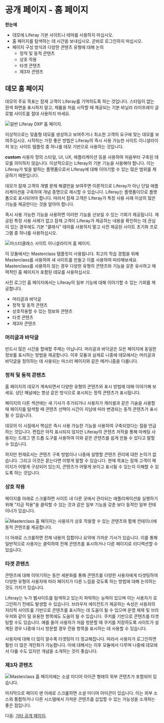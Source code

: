 # 공개 페이지 - 홈 페이지

**한눈에**

* 데모에 Liferay 기본 사이트나 테마를 사용하지 마십시오.
* 홈 페이지를 탐색하는 데 시간을 보내십시오. 곧바로 로그인하지 마십시오.
* 페이지 구성 방식과 다양한 콘텐츠 유형에 대해 논의
  * 정적 및 동적 콘텐츠
  * 상호 작용
  * 타겟 콘텐츠
  * 제3자 콘텐츠

## 데모 홈 페이지

데모의 주요 목표는 잠재 고객이 Liferay를 기억하도록 하는 것입니다. 스타일이 없는 흰색 화면을 표시하지 말고, 제품을 처음 시작할 때 제공되는 기본 바닐라 라이프레이 글로벌 사이트를 절대 사용하지 마세요.

![일반 Liferay DXP 홈 페이지.](./demo-home-page/images/01.png)

이상적으로는 맞춤형 데모를 생성하고 보여주거나 최소한 고객의 요구에 맞는 데모를 보여주십시오. 시작하는 가장 좋은 방법은 Liferay의 즉시 사용 가능한 사이트 이니셜라이저 또는 사이트 템플릿 중 하나를 데모 기반으로 사용하는 것입니다.

**custom** 사용자 정의 스타일, UI, UX, 애플리케이션 등을 사용하여 처음부터 구축된 데모를 의미하지 않습니다. 이상적으로는 Liferay의 기본 기능을 사용해야 합니다. 이는 Liferay가 빛을 발하는 플랫폼으로서 Liferay에 대해 이야기할 수 있는 많은 범위를 제공하기 때문입니다.

데모가 잠재 고객의 개별 문제 해결만을 보여주면 이론적으로 Liferay가 아닌 단일 애플리케이션을 구축하여 개념 증명으로 제시할 수 있습니다. Liferay는 플랫폼이므로 플랫폼으로 표시되어야 합니다. 따라서 잠재 고객은 Liferay가 특정 사용 사례 이상의 많은 기능을 제공한다는 것을 알아야 합니다.

즉시 사용 가능한 기능을 사용하면 이러한 기능을 선보일 수 있는 기회가 제공됩니다. 제공된 특정 사용 사례가 없고 잠재 고객이 Liferay가 제공하는 내용을 확인하는 데 관심이 있는 경우에도 기본 "클래식" 테마를 사용하지 말고 사전 제공된 사이트 초기화 프로그램 중 하나를 사용하십시오.

![마스터클래스 사이트 이니셜라이저 홈 페이지.](./demo-home-page/images/02.png)

이 모듈에서는 Masterclass 템플릿이 사용됩니다. 최고의 학습 경험을 위해 Masterclass를 사용하여 새 사이트를 만들고 이를 사용하여 따라해보세요. Masterclass를 사용하지 않는 경우 다양한 유형의 콘텐츠와 기능을 갖춘 유사하고 매력적인 홈 페이지가 포함된 데모를 사용하십시오.

사전 로그인 홈 페이지에서는 Liferay의 일부 기능에 대해 이야기할 수 있는 기회를 제공합니다.

* 머리글과 바닥글
* 정적 및 동적 콘텐츠
* 상호작용할 수 있는 정보와 콘텐츠
* 타겟 콘텐츠
* 제3자 콘텐츠

### 머리글과 바닥글

반드시 많은 시간을 할애할 주제는 아닙니다. 머리글과 바닥글은 모든 페이지에 동일한 정보를 표시하는 방법을 제공합니다. 이후 모듈과 실제로 나중에 데모에서는 머리글과 바닥글을 정의하는 데 사용되는 마스터 페이지와 같은 메커니즘을 다룹니다.

### 정적 및 동적 콘텐츠

홈 페이지의 데모가 계속되면서 다양한 유형의 콘텐츠와 표시 방법에 대해 이야기해 보세요. 상단 패널에는 항상 같은 방식으로 표시되는 정적 콘텐츠가 표시됩니다.

페이지의 다른 섹션에는 새 기사가 추가되거나 사용자가 캐러셀과 같은 기술을 사용할 때 페이지를 탐색할 때 콘텐츠 선택이 시간이 지남에 따라 변경되는 동적 콘텐츠가 표시될 수 있습니다.

데모의 이 시점에서 핵심은 즉시 사용 가능한 기능을 사용하여 구축되었다는 점을 언급하는 것입니다. 편집은 아직 표시되지 않지만 Liferay의 콘텐츠 저작을 통해 마케팅 사용자는 드래그 앤 드롭 도구를 사용하여 이와 같은 콘텐츠를 쉽게 만들 수 있다고 말할 수 있습니다.

하지만 현재로서는 콘텐츠 구축 방법이나 나중에 설명할 콘텐츠 관리에 대한 논의가 없습니다. 그리고 이것은 묻는다면 이렇게 말할 수 있습니다. 현재 목표는 잠재 고객이 페이지가 어떻게 구성되어 있는지, 콘텐츠가 어떻게 보이고 표시될 수 있는지 이해할 수 있도록 하는 것입니다.

### 상호 작용

페이지를 아래로 스크롤하면 사이트 내 다른 곳에서 관리되는 애플리케이션을 실행하기 위해 "지금 적용"을 클릭할 수 있는 것과 같은 일부 기능을 갖춘 보다 동적인 일부 컨테이너가 있습니다.

![Masterclass 홈 페이지는 사용자가 상호 작용할 수 있는 콘텐츠와 함께 컨테이너에 동적 콘텐츠를 제공합니다.](./demo-home-page/images/03.png)

더 아래로 스크롤하면 전체 내용의 집합이나 요약에 가까운 기사가 있습니다. 이를 통해 일반적으로 사용자는 클릭하여 전체 콘텐츠를 표시하거나 다른 페이지로 리디렉션할 수 있습니다.

### 타겟 콘텐츠

콘텐츠에 대해 이야기하는 동안 세분화를 통해 콘텐츠를 다양한 사용자에게 타겟팅하여 다양한 유형의 사용자에 따라 페이지가 다른 느낌을 갖도록 하는 방법에 대해 논의하는 것도 가치가 있습니다.

Liferay는 누가 웹사이트를 탐색하고 있는지 파악하는 능력이 있으며 이는 사용자가 로그인하기 전에도 발생할 수 있습니다. 브라우저 에이전트가 제공하는 속성은 사용자의 지리적 사이트를 기반으로 콘텐츠를 표시하는 데 도움이 될 수 있으며 운영 체제 및 브라우저와 같이 덜 유용한 항목에도 도움이 될 수 있습니다. 쿠키를 기반으로 콘텐츠를 타겟팅할 수도 있습니다. 예를 들어 사용자가 처음 방문할 때 쿠키를 저장하도록 사이트가 설계된 경우 나중에 다시 방문할 경우 전용 항목을 표시하는 데 사용할 수 있습니다.

사용자에 대해 더 많이 알수록 타겟팅이 더 정교해집니다. 따라서 사용자가 로그인하면 훨씬 더 많은 개인화가 가능합니다. 이에 대해서는 이후 모듈에서 다루며 나중에 데모에서 다룰 수도 있지만 개념을 소개하는 것이 좋습니다.

### 제3자 콘텐츠

![Masterclass 홈 페이지에는 소셜 미디어 아이콘 형태의 외부 콘텐츠가 포함되어 있습니다.](./demo-home-page/images/04.png)

마지막으로 페이지 맨 아래로 스크롤하면 소셜 미디어 아이콘이 있습니다. 이는 외부 소스와 통합하거나 다른 시스템에서 가져온 콘텐츠를 삽입할 수 있는 가능성을 소개하는 좋은 점입니다.

다음: [기타 공개 페이지](./other-public-pages.md).
